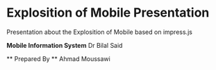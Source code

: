 Explosition of Mobile Presentation
============

Presentation about the Explosition of Mobile based on impress.js

**Mobile Information System**
Dr Bilal Said


** Prepared By **
Ahmad Moussawi